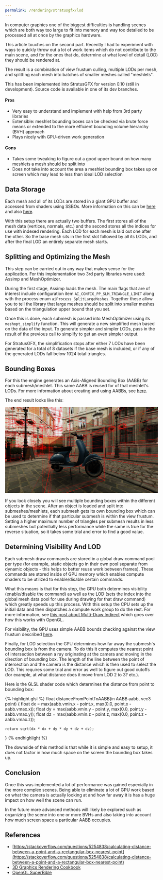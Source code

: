 ```yaml
---
permalink: /rendering/stratusgfx/lod
---
```


In computer graphics one of the biggest difficulties is handling scenes which are both way too large to fit into memory and way too detailed to be processed all at once by the graphics hardware.

This article touches on the second part. Recently I had to experiment with ways to quickly throw out a lot of work items which do not contribute to the main scene, and for the ones that do, determine at what level of detail (LOD) they should be rendered at.

The result is a combination of view frustum culling, multiple LODs per mesh, and splitting each mesh into batches of smaller meshes called "meshlets".

This has been implemented into StratusGFX for version 0.10 (still in development). Source code is available in one of its dev branches.

#### Pros

* Very easy to understand and implement with help from 3rd party libraries
* Extensible: meshlet bounding boxes can be checked via brute force means or extended to the more efficient bounding volume hierarchy (BVH) approach
* Plays nicely with GPU-driven work generation

#### Cons

* Takes some tweaking to figure out a good upper bound on how many meshlets a mesh should be split into
* Does not take into account the area a meshlet bounding box takes up on screen which may lead to less than ideal LOD selection

## Data Storage

Each mesh and all of its LODs are stored in a giant GPU buffer and accessed from shaders using SSBOs. More information on this can be [here](/rendering/opengl/ssbos) and also [here](/rendering/opengl/prog_vtx_pulling).

With this setup there are actually two buffers. The first stores all of the mesh data (vertices, normals, etc.) and the second stores all the indices for use with indexed rendering. Each LOD for each mesh is laid out one after the other. So the base mesh sits in the first slot followed by all its LODs, and after the final LOD an entirely separate mesh starts.

## Splitting and Optimizing the Mesh

This step can be carried out in any way that makes sense for the application. For this implementation two 3rd party libraries were used: Assimp and MeshOptimizer.

During the first stage, Assimp loads the mesh. The main flags that are of interest include configuration item `AI_CONFIG_PP_SLM_TRIANGLE_LIMIT` along with the process enum `aiProcess_SplitLargeMeshes`. Together these allow you to tell the library that large meshes should be split into smaller meshes based on the triangulation upper bound that you set.

Once this is done, each submesh is passed into MeshOptimizer using its `meshopt_simplify` function. This will generate a new simplified mesh based on the data of the input. To generate simpler and simpler LODs, pass in the result of the previous call to simplify to get an even simpler output.

For StratusGFX, the simplification stops after either 7 LODs have been generated for a total of 8 datasets if the base mesh is included, or if any of the generated LODs fall below 1024 total triangles.

## Bounding Boxes

For this the engine generates an Axis-Aligned Bounding Box (AABB) for each submesh/meshlet. This same AABB is reused for of that meshlet's LODs. For more information about creating and using AABBs, see [here](/rendering/stratusgfx/aabbs).

The end result looks like this:

![bistro](/assets/Bistro_aabb_meshlet.png)

If you look closely you will see multiple bounding boxes within the different objects in the scene. After an object is loaded and split into submeshes/meshlets, each submesh gets its own bounding box which can be used to determine if that particular submesh is within the view frustum. Setting a higher maximum number of triangles per submesh results in less submeshes but potentially less performance while the same is true for the reverse situation, so it takes some trial and error to find a good value.

## Determining Visibility And LOD

Each submesh draw commands are stored in a global draw command pool per type (for example, static objects go in their own pool separate from dynamic objects - this helps to better reuse work between frames). These commands are stored inside of GPU memory which enables compute shaders to be utilized to enable/disable certain commands. 

What this means is that for this step, the GPU both determines visibility (enable/disable the command) as well as the LOD (sets the index into the global mesh data pool for use during drawing for that draw command) which greatly speeds up this process. With this setup the CPU sets up the initial data and then dispatches a compute work group to do the rest. For more information, see [this post about Multi-Draw Indirect](/rendering/opengl/mdi) which goes over how this works with OpenGL.

For visibility, the GPU uses simple AABB bounds checking against the view frustum described [here](/rendering/stratusgfx/aabbs).

Finally, for LOD selection the GPU determines how far away the submesh's bounding box is from the camera. To do this it computes the nearest point of intersection between a ray originating at the camera and moving in the direction of bounding box. The length of the line between the point of intersection and the camera is the distance which is then used to select the LOD. This requires some trial and error as well to figure out good cutoffs (for example, at what distance does it move from LOD 2 to 3? etc.).

Here is the GLSL shader code which determines the distance from point to bounding box:

{% highlight glsl %}
float distanceFromPointToAABB(in AABB aabb, vec3 point) {
    float dx = max(aabb.vmin.x - point.x, max(0.0, point.x - aabb.vmax.x));
    float dy = max(aabb.vmin.y - point.y, max(0.0, point.y - aabb.vmax.y));
    float dz = max(aabb.vmin.z - point.z, max(0.0, point.z - aabb.vmax.z));

    return sqrt(dx * dx + dy * dy + dz + dz);
}
{% endhighlight %}

The downside of this method is that while it is simple and easy to setup, it does not factor in how much space on the screen the bounding box takes up.

## Conclusion

Once this was implemented a lot of performance was gained especially in the more complex scenes. Being able to eliminate a lot of GPU work based on what the camera is actually looking at and how far away it is has a huge impact on how well the scene can run.

In the future more advanced methods will likely be explored such as organizing the scene into one or more BVHs and also taking into account how much screen space a particular AABB occupies.

## References

* [https://stackoverflow.com/questions/5254838/calculating-distance-between-a-point-and-a-rectangular-box-nearest-point](https://stackoverflow.com/questions/5254838/calculating-distance-between-a-point-and-a-rectangular-box-nearest-point)
* [3D Graphics Rendering Cookbook](https://www.amazon.com/Graphics-Rendering-Cookbook-comprehensive-algorithms/dp/1838986197)
* [OpenGL SuperBible](https://www.amazon.com/OpenGL-Superbible-Comprehensive-Tutorial-Reference/dp/0672337479)